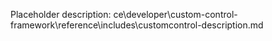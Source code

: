 Placeholder description: ce\developer\custom-control-framework\reference\includes\customcontrol-description.md